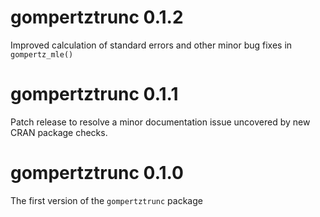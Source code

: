 # gompertztrunc 0.1.2

Improved calculation of standard errors and other minor bug fixes in `gompertz_mle()`

# gompertztrunc 0.1.1

Patch release to resolve a minor documentation issue uncovered by new CRAN package checks.

# gompertztrunc 0.1.0

The first version of the `gompertztrunc` package

